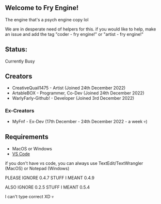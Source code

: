 ## Welcome to Fry Engine!

The engine that's a psych engine copy lol

We are in desperate need of helpers for this. if you would like to help, make an issue and add the tag "coder - fry engine!" or "artist - fry engine!"

## Status:

Currently Busy

## Creators

* CreativeQuail1475 - Artist (Joined 24th December 2022)
* ArtableBOX - Programmer, Co-Dev (Joined 24th December 2022)
* WarlyFarly-Github! - Developer (Joined 3rd December 2022)
### Ex-Creators
* MyFnf - Ex-Dev (17th December - 24th December 2022 - a week :skull:)
## Requirements

* MacOS or Windows
* [VS Code](https://code.visualstudio.com/Download)

if you don't have vs code, you can always use TextEdit/TextWrangler (MacOS) or Notepad (Windows)

PLEASE IGNORE 0.4.7 STUFF I MEANT 0.4.9

ALSO IGNORE 0.2.5 STUFF I MEANT 0.5.4

I can't type correct XD :skull:
